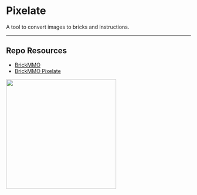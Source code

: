 # Pixelate

A tool to convert images to bricks and instructions.

***

## Repo Resources

* [BrickMMO](https://www.brickmmo.com/)
* [BrickMMO Pixelate](https://pixelate.brickmmo.com/)

<a href="https://brickmmo.com">
<img src="https://brickmmo.com/images/brickmmo-logo-horizontal.jpg" width="300">
</a>
